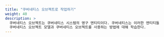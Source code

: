 ```yaml
---
title: "쿠버네티스 오브젝트로 작업하기"
weight: 40
description: >
  쿠버네티스 오브젝트는 쿠버네티스 시스템의 영구 엔티티이다. 쿠버네티스는 이러한 엔티티들을 사용하여 클러스터의 상태를 나타낸다.
  쿠버네티스 오브젝트 모델과 쿠버네티스 오브젝트를 사용하는 방법에 대해 학습한다.
---
```

